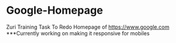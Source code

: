 # Google-Homepage
Zuri Training Task To Redo Homepage of https://www.google.com
***Currently working on making it responsive for mobiles
